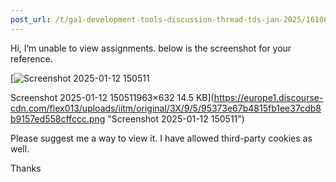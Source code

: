 ```yaml
---
post_url: /t/ga1-development-tools-discussion-thread-tds-jan-2025/161083/21
---
```

Hi, I’m unable to view assignments. below is the screenshot for your reference.  

[![Screenshot 2025-01-12 150511](https://europe1.discourse-cdn.com/flex013/uploads/iitm/original/3X/9/5/95373e67b4815fb1ee37cdb8b9157ed558cffccc.png)

Screenshot 2025-01-12 150511963×632 14.5 KB](https://europe1.discourse-cdn.com/flex013/uploads/iitm/original/3X/9/5/95373e67b4815fb1ee37cdb8b9157ed558cffccc.png "Screenshot 2025-01-12 150511")

Please suggest me a way to view it. I have allowed third-party cookies as well.

Thanks
